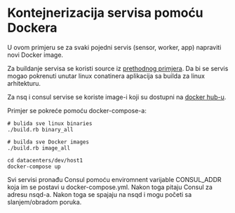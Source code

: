 # Kontejnerizacija servisa pomoću Dockera

U ovom primjeru se za svaki pojedni servis (sensor, worker, app) napraviti novi Docker image. 

Za buildanje servisa se koristi source iz [prethodnog primjera](../03-consul). Da bi se servis mogao pokrenuti unutar linux conatinera aplikacija sa builda za linux arhitekturu.

Za nsq i consul servise se koriste image-i koji su dostupni na [docker hub-u](https://hub.docker.com/).

Primjer se pokreće pomoću docker-compose-a:

```
# bulida sve linux binaries
./build.rb binary_all

# builda sve Docker images
./build.rb image_all

cd datacenters/dev/host1
docker-compose up
```

Svi servisi pronađu Consul pomoću enviromnent varijable CONSUL_ADDR koja im se postavi u docker-compose.yml. Nakon toga pitaju Consul za adresu nsqd-a. Nakon toga se spajaju na nsqd i mogu početi sa slanjem/obradom poruka.
